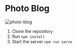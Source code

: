 # Photo Blog

![photo-blog](https://user-images.githubusercontent.com/25851867/30694088-1f238126-9e98-11e7-8c74-4c3602f98930.png)

1. Clone the repository
2. Run `npm install`
3. Start the server `npm run serve`